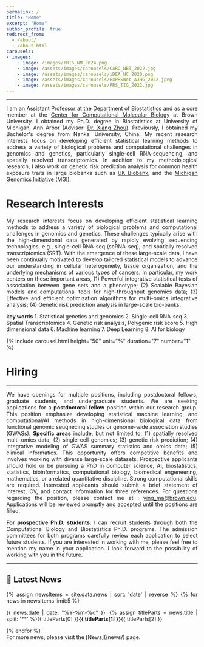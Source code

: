 ```yaml
---
permalink: /
title: "Home"
excerpt: "Home"
author_profile: true
redirect_from: 
  - /about/
  - /about.html
carousels:
- images: 
    - image: /images/IRIS_NM_2024.png
    - image: /assets/images/carousels/CARD_NBT_2022.jpg
    - image: /assets/images/carousels/iDEA_NC_2020.png
    - image: /assets/images/carousels/ExPRSWeb_AJHG_2022.jpeg
    - image: /assets/images/carousels/PRS_TIG_2022.jpg
---
```

------
<p style="text-align: justify">
I am an Assistant Professor at the <a href="https://www.brown.edu/academics/public-health/biostats/home">Department of Biostatistics</a> and as a core member at the <a href="https://ccmb.brown.edu">Center for Computational Molecular Biology</a> at Brown University. I obtained my Ph.D. degree in Biostatistics at University of Michigan, Ann Arbor (Advisor: <a href="https://www.xzlab.org">Dr. Xiang Zhou</a>). Previously, I obtained my Bachelor's degree from Nankai University, China. My recent research interests focus on developing efficient statistical learning methods to address a variety of biological problems and computational challenges in genomics and genetics, particularly single-cell RNA-sequencing, and spatially resolved transcriptomics. In addition to my methodological research, I also work on genetic risk prediction analysis for common health exposure traits in large biobanks such as <a href="https://www.ukbiobank.ac.uk/">UK Biobank</a>, and the <a href="https://precisionhealth.umich.edu/our-research/michigangenomics/">Michigan Genomics Initiative (MGI)</a>. 
</p>

Research Interests
======
<p style="text-align: justify">
My research interests focus on developing efficient statistical learning methods to address a variety of biological problems and computational challenges in genomics and genetics. These challenges typically arise with the high-dimensional data generated by rapidly evolving sequencing technologies, e.g., single-cell RNA-seq (scRNA-seq), and spatially resolved transcriptomics (SRT). With the emergence of these large-scale data, I have been continually motivated to develop tailored statistical models to advance our understanding in cellular heterogeneity, tissue organization, and the underlying mechanisms of various types of cancers. In particular, my work centers on these important areas, (1) Powerful integrative statistical tests of association between gene sets and a phenotype; (2) Scalable Bayesian models and computational tools for high-throughput genomics data; (3) Effective and efficient optimization algorithms for multi-omics integrative analysis; (4) Genetic risk prediction analysis in large-scale bio-banks.
</p>
<b>key words</b> 
1. Statistical genetics and genomics
2. Single-cell RNA-seq 
3. Spatial Transcriptomics
4. Genetic risk analysis, Polygenic risk score
5. High dimensional data
6. Machine learning
7. Deep Learning
8. AI for biology

{% include carousel.html height="50" unit="%" duration="7" number="1" %}


Hiring
======
------
<p style="text-align: justify">
We have openings for multiple positions, including postdoctoral fellows, graduate students, and undergraduate students. We are seeking applications for a <b>postdoctoral fellow</b> position within our research group. This position emphasize developing statistical machine learning, and computational/AI methods in high-dimensional biological data from functional genomic seuqnecing studies or genome-wide association studies (GWASs). <b>Specific areas</b> include, but not limited to, (1) spatially resolved multi-omics data; (2) single-cell genomics; (3) genetic risk prediction; (4) integrative modeling of GWAS summary statistics and omics data; (5) clinical informatics. This opportunity offers competitive benefits and involves working with diverse large-scale datasets. Prospective applicants should hold or be pursuing a PhD in computer science, AI, biostatistics, statistics, bioinformatics, computational biology, biomedical engeneering, mathematics, or a related quantitative discipline. Strong computational skills are required. Interested applicants should submit a brief statement of interest, CV, and contact information for three references. For questions regarding the position, please contact me at : <a href="mailto:ying_ma@brown.edu">ying_ma@brown.edu</a>. Applications will be reviewed promptly and accepted until the positions are filled.
</p>

<p style="text-align: justify">
<b>For prospective Ph.D. students</b>: I can recruit students through both the Computational Biology and Biostatistics Ph.D. programs. The admission committees for both programs carefully review each application to select future students. If you are interested in working with me, please feel free to mention my name in your application. I look forward to the possibility of working with you in the future.
</p>

------
## &#x1F4E3; Latest News
<div style="text-align:justify">
{% assign newsItems = site.data.news | sort: 'date' | reverse %}
{% for news in newsItems limit:5 %}
<p>{{ news.date | date: "%Y-%m-%d" }}: {% assign titleParts = news.title | split: '**' %}{{ titleParts[0] }}<strong>{{ titleParts[1] }}</strong>{{ titleParts[2] }}</p>
{% endfor %}
</div>
For more news, please visit the [News](/news/) page.
